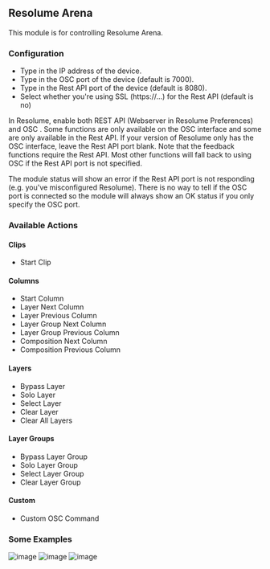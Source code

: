 ## Resolume Arena
This module is for controlling Resolume Arena.

### Configuration
* Type in the IP address of the device.
* Type in the OSC port of the device (default is 7000).
* Type in the Rest API port of the device (default is 8080).
* Select whether you're using SSL (https://...) for the Rest API (default is no)

In Resolume, enable both REST API (Webserver in Resolume Preferences) and OSC .
Some functions are only available
on the OSC interface and some are only available in the Rest API. If your version
of Resolume only has the OSC interface, leave the Rest API port blank. Note that
the feedback functions require the Rest API. Most other functions will fall back 
to using OSC if the Rest API port is not specified.

The module status will show an error if the Rest API port is not responding (e.g.
you've misconfigured Resolume). There is no way to tell if the OSC port is connected
so the module will always show an OK status if you only specify the OSC port.

### Available Actions

#### Clips
* Start Clip

#### Columns
* Start Column
* Layer Next Column
* Layer Previous Column
* Layer Group Next Column
* Layer Group Previous Column
* Composition Next Column
* Composition Previous Column

#### Layers 
* Bypass Layer
* Solo Layer
* Select Layer
* Clear Layer
* Clear All Layers

#### Layer Groups
* Bypass Layer Group
* Solo Layer Group
* Select Layer Group
* Clear Layer Group

#### Custom
* Custom OSC Command

### Some Examples

![image](https://github.com/bitfocus/companion-module-resolume-arena/assets/10220112/a3cbebd2-d4c8-4bcc-a139-ae3c41d7cee0)
![image](https://github.com/bitfocus/companion-module-resolume-arena/assets/10220112/7e43e648-1816-43d2-ad3c-3a5ac43f8c57)
![image](https://github.com/bitfocus/companion-module-resolume-arena/assets/10220112/575fecb8-2d26-4a46-ac35-d26cd272d3dc)
